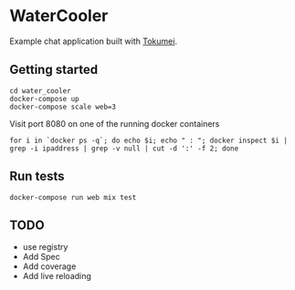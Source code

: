 # WaterCooler

Example chat application built with [Tokumei](https://hex.pm/packages/tokumei).

## Getting started

```
cd water_cooler
docker-compose up
docker-compose scale web=3
```

Visit port 8080 on one of the running docker containers

```
for i in `docker ps -q`; do echo $i; echo " : "; docker inspect $i | grep -i ipaddress | grep -v null | cut -d ':' -f 2; done
```


## Run tests


```
docker-compose run web mix test
```

## TODO

- use registry
- Add Spec
- Add coverage
- Add live reloading
